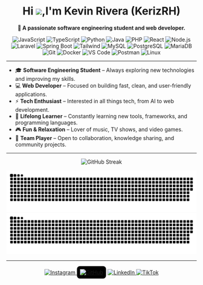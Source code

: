 <!--p align="center">
  <img src="https://avatars.githubusercontent.com/u/114261500?v=4" width="120" style="border-radius:50%" alt="Keriz Avatar"/>
</p -->
<h1 align="center">Hi <img src="https://media.giphy.com/media/hvRJCLFzcasrR4ia7z/giphy.gif" width="35">,I'm Kevin Rivera (KerizRH)</h1>
<p align="center"><b>🚀 A passionate software engineering student and web developer.</b></p>
<p align="center">
  <!-- Languages & Frameworks -->
  <img src="https://cdn.jsdelivr.net/gh/devicons/devicon/icons/javascript/javascript-original.svg" width="40" title="JavaScript"/>
  <img src="https://cdn.jsdelivr.net/gh/devicons/devicon/icons/typescript/typescript-original.svg" width="40" title="TypeScript"/>
  <img src="https://cdn.jsdelivr.net/gh/devicons/devicon/icons/python/python-original.svg" width="40" title="Python"/>
  <img src="https://cdn.jsdelivr.net/gh/devicons/devicon/icons/java/java-original.svg" width="40" title="Java"/>
  <img src="https://cdn.jsdelivr.net/gh/devicons/devicon/icons/php/php-original.svg" width="40" title="PHP"/>
  <img src="https://cdn.jsdelivr.net/gh/devicons/devicon/icons/react/react-original.svg" width="40" title="React"/>
  <img src="https://cdn.jsdelivr.net/gh/devicons/devicon/icons/nodejs/nodejs-original.svg" width="40" title="Node.js"/>
  <img src="https://cdn.worldvectorlogo.com/logos/laravel-2.svg" width="40" title="Laravel"/>
  <img src="https://cdn.jsdelivr.net/gh/devicons/devicon/icons/spring/spring-original.svg" width="40" title="Spring Boot"/>
  <img src="https://www.vectorlogo.zone/logos/tailwindcss/tailwindcss-icon.svg" width="40" title="Tailwind"/>
  
  <!-- Databases -->
  <img src="https://cdn.jsdelivr.net/gh/devicons/devicon/icons/mysql/mysql-original.svg" width="40" title="MySQL"/>
  <img src="https://cdn.jsdelivr.net/gh/devicons/devicon/icons/postgresql/postgresql-original.svg" width="40" title="PostgreSQL"/>
  <img src="https://cdn.jsdelivr.net/gh/devicons/devicon/icons/mariadb/mariadb-original.svg" width="40" title="MariaDB"/>
  
  <!-- Tools -->
  <img src="https://cdn.jsdelivr.net/gh/devicons/devicon/icons/git/git-original.svg" width="40" title="Git"/>
  <img src="https://cdn.jsdelivr.net/gh/devicons/devicon/icons/docker/docker-original.svg" width="40" title="Docker"/>
  <img src="https://cdn.jsdelivr.net/gh/devicons/devicon/icons/vscode/vscode-original.svg" width="40" title="VS Code"/>
  <img src="https://www.vectorlogo.zone/logos/getpostman/getpostman-icon.svg" width="40" title="Postman"/>
  <img src="https://cdn.jsdelivr.net/gh/devicons/devicon/icons/linux/linux-original.svg" width="40" title="Linux"/>
</p>
<hr/>

- 🎓 **Software Engineering Student** – Always exploring new technologies and improving my skills.  
- 💻 **Web Developer** – Focused on building fast, clean, and user-friendly applications.  
- ⚡ **Tech Enthusiast** – Interested in all things tech, from AI to web development.  
- 🌱 **Lifelong Learner** – Constantly learning new tools, frameworks, and programming languages.  
- 🎮 **Fun & Relaxation** – Lover of music, TV shows, and video games.  
- 🤝 **Team Player** – Open to collaboration, knowledge sharing, and community projects.
<hr/>

<div>
<p align="center">
  <img src="https://streak-stats.demolab.com?user=kerizrh&theme=algolia&date_format=M%20j%5B%2C%20Y%5D" alt="GitHub Streak"/>
</p>
</div>

![contrib-graph](https://github.com/kerizrh/kerizrh/raw/output/github-snake.svg#gh-light-mode-only)
![contrib-graph](https://github.com/kerizrh/kerizrh/raw/output/github-snake-dark.svg#gh-dark-mode-only)

<hr/>

<p align="center">
  <a href="https://www.instagram.com/keriz_rh/" target="_blank">
    <img src="https://img.icons8.com/fluency/40/instagram-new.png" title="Instagram"/>
  </a>
<a href="https://github.com/kerizrh" target="_blank" rel="noopener noreferrer" 
   style="background-color:#000000; padding:8px; border-radius:8px; display:inline-block;">
    <img src="https://img.icons8.com/ios-glyphs/40/ffffff/github.png" title="GitHub" alt="GitHub"/>
</a>

  <a href="https://www.linkedin.com/in/kevin-armando-rivera-henriquez-971016214/" target="_blank">
    <img src="https://img.icons8.com/color/40/linkedin.png" title="LinkedIn"/>
  </a>
  <a href="https://www.tiktok.com/@kerizrh" target="_blank">
    <img src="https://img.icons8.com/fluency/40/tiktok.png" title="TikTok"/>
  </a>
</p>






